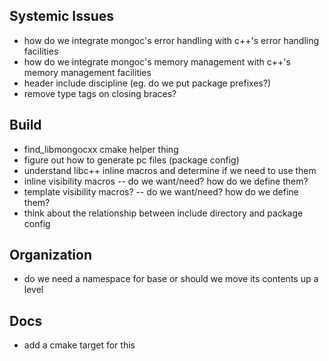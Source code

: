 ## Systemic Issues
 - how do we integrate mongoc's error handling with c++'s error handling facilities
 - how do we integrate mongoc's memory management with c++'s memory management facilities
 - header include discipline (eg. do we put package prefixes?)
 - remove type tags on closing braces?

## Build
 - find_libmongocxx cmake helper thing
 - figure out how to generate pc files (package config)
 - understand libc++ inline macros and determine if we need to use them
 - inline visibility macros -- do we want/need? how do we define them?
 - template visibility macros? -- do we want/need? how do we define them?
 - think about the relationship between include directory and package config

## Organization
 - do we need a namespace for base or should we move its contents up a level

## Docs
 - add a cmake target for this
